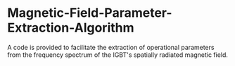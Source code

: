 # Magnetic-Field-Parameter-Extraction-Algorithm
A code is provided to facilitate the extraction of operational parameters from the frequency spectrum of the IGBT's spatially radiated magnetic field.
